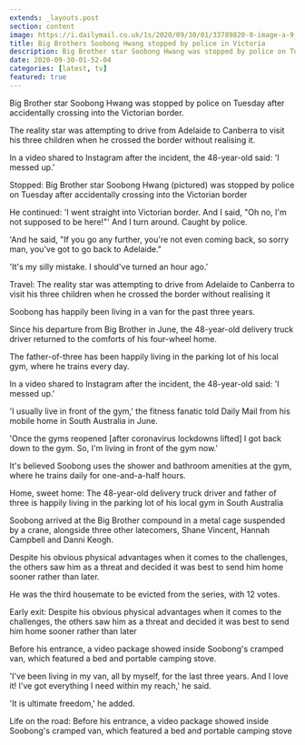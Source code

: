 ```yaml
---
extends: _layouts.post
section: content
image: https://i.dailymail.co.uk/1s/2020/09/30/01/33789820-0-image-a-9_1601425523554.jpg 
title: Big Brothers Soobong Hwang stopped by police in Victoria 
description: Big Brother star Soobong Hwang was stopped by police on Tuesday after accidentally crossing into the Victorian border. 
date: 2020-09-30-01-52-04 
categories: [latest, tv] 
featured: true 
--- 
```

Big Brother star Soobong Hwang was stopped by police on Tuesday after accidentally crossing into the Victorian border.

The reality star was attempting to drive from Adelaide to Canberra to visit his three children when he crossed the border without realising it.

In a video shared to Instagram after the incident, the 48-year-old said: 'I messed up.'

Stopped: Big Brother star Soobong Hwang (pictured) was stopped by police on Tuesday after accidentally crossing into the Victorian border

He continued: 'I went straight into Victorian border. And I said, "Oh no, I'm not supposed to be here!"' And I turn around. Caught by police.

'And he said, "If you go any further, you're not even coming back, so sorry man, you've got to go back to Adelaide." 

'It's my silly mistake. I should've turned an hour ago.'

Travel: The reality star was attempting to drive from Adelaide to Canberra to visit his three children when he crossed the border without realising it

Soobong has happily been living in a van for the past three years.

Since his departure from Big Brother in June, the 48-year-old delivery truck driver returned to the comforts of his four-wheel home.

The father-of-three has been happily living in the parking lot of his local gym, where he trains every day.

In a video shared to Instagram after the incident, the 48-year-old said: 'I messed up.'

'I usually live in front of the gym,' the fitness fanatic told Daily Mail from his mobile home in South Australia in June. 

'Once the gyms reopened [after coronavirus lockdowns lifted] I got back down to the gym. So, I'm living in front of the gym now.'

It's believed Soobong uses the shower and bathroom amenities at the gym, where he trains daily for one-and-a-half hours.

Home, sweet home: The 48-year-old delivery truck driver and father of three is happily living in the parking lot of his local gym in South Australia

Soobong arrived at the Big Brother compound in a metal cage suspended by a crane, alongside three other latecomers, Shane Vincent, Hannah Campbell and Danni Keogh.

Despite his obvious physical advantages when it comes to the challenges, the others saw him as a threat and decided it was best to send him home sooner rather than later.

He was the third housemate to be evicted from the series, with 12 votes. 

Early exit: Despite his obvious physical advantages when it comes to the challenges, the others saw him as a threat and decided it was best to send him home sooner rather than later

Before his entrance, a video package showed inside Soobong's cramped van, which featured a bed and portable camping stove.

'I've been living in my van, all by myself, for the last three years. And I love it! I've got everything I need within my reach,' he said.

'It is ultimate freedom,' he added. 

Life on the road: Before his entrance, a video package showed inside Soobong's cramped van, which featured a bed and portable camping stove 

